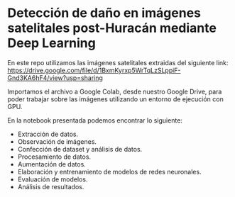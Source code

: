 # Detección de daño en imágenes satelitales post-Huracán mediante Deep Learning

En este repo utilizamos las imágenes satelitales extraidas del siguiente link: https://drive.google.com/file/d/1BxmKyrxp5WrTqLzSLppiF-Gnd3KA6hF4/view?usp=sharing

Importamos el archivo a Google Colab, desde nuestro Google Drive, para poder trabajar sobre las imágenes utilizando un entorno de ejecución con GPU.

En la notebook presentada podemos encontrar lo siguiente:
  - Extracción de datos.
  - Observación de imágenes.
  - Confección de dataset y análisis de datos.
  - Procesamiento de datos.
  - Aumentación de datos.
  - Elaboración y entrenamiento de modelos de redes neuronales.
  - Evaluación de modelos.
  - Análisis de resultados.
